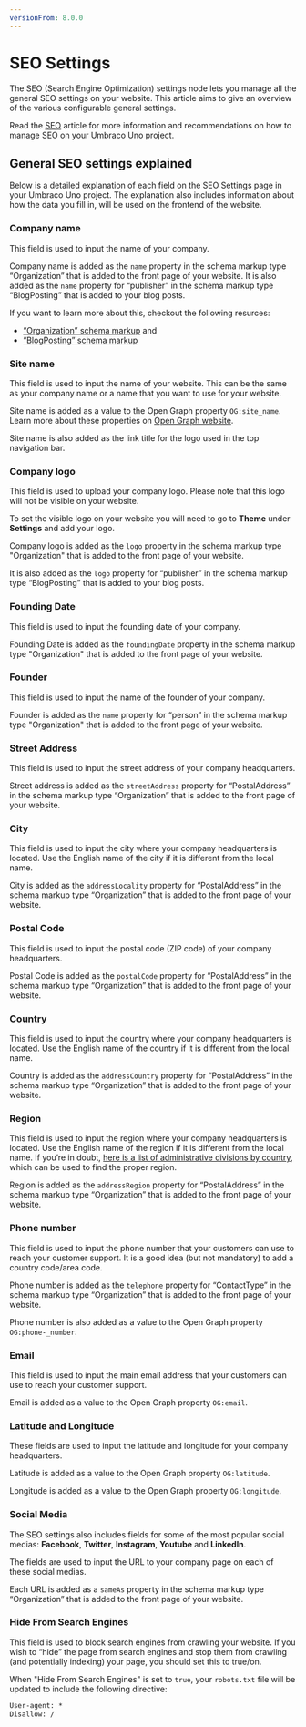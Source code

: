 ```yaml
---
versionFrom: 8.0.0
---
```


# SEO Settings

The SEO (Search Engine Optimization) settings node lets you manage all the general SEO settings on your website. This article aims to give an overview of the various configurable general settings.

Read the [SEO](../../../SEO) article for more information and recommendations on how to manage SEO on your Umbraco Uno project.

## General SEO settings explained

Below is a detailed explanation of each field on the SEO Settings page in your Umbraco Uno project. The explanation also includes information about how the data you fill in, will be used on the frontend of the website.

### Company name

This field is used to input the name of your company.

Company name is added as the `name` property in the schema markup type “Organization” that is added to the front page of your website. It is also added as the `name` property for “publisher” in the schema markup type “BlogPosting” that is added to your blog posts.

If you want to learn more about this, checkout the following resurces:

* [“Organization” schema markup](https://schema.org/Organization) and
* [“BlogPosting” schema markup](https://schema.org/BlogPosting)

### Site name

This field is used to input the name of your website. This can be the same as your company name or a name that you want to use for your website.

Site name is added as a value to the Open Graph property `OG:site_name`. Learn more about these properties on [Open Graph website](https://ogp.me/).

Site name is also added as the link title for the logo used in the top navigation bar.

### Company logo

This field is used to upload your company logo. Please note that this logo will not be visible on your website.

To set the visible logo on your website you will need to go to **Theme** under **Settings** and add your logo.

Company logo is added as the `logo` property in the schema markup type "Organization" that is added to the front page of your website.

It is also added as the `logo` property for “publisher” in the schema markup type “BlogPosting” that is added to your blog posts.

### Founding Date

This field is used to input the founding date of your company.

Founding Date is added as the `foundingDate` property in the schema markup type "Organization" that is added to the front page of your website.

### Founder

This field is used to input the name of the founder of your company.

Founder is added as the `name` property for “person” in the schema markup type "Organization" that is added to the front page of your website.

### Street Address

This field is used to input the street address of your company headquarters.

Street address is added as the `streetAddress` property for “PostalAddress” in the schema markup type “Organization” that is added to the front page of your website.

### City

This field is used to input the city where your company headquarters is located. Use the English name of the city if it is different from the local name.

City is added as the `addressLocality` property for “PostalAddress” in the schema markup type “Organization” that is added to the front page of your website.

### Postal Code

This field is used to input the postal code (ZIP code) of your company headquarters.

Postal Code is added as the `postalCode` property for “PostalAddress” in the schema markup type “Organization” that is added to the front page of your website.

### Country

This field is used to input the country where your company headquarters is located. Use the English name of the country if it is different from the local name.

Country is added as the `addressCountry` property for “PostalAddress” in the schema markup type “Organization” that is added to the front page of your website.

### Region

This field is used to input the region where your company headquarters is located. Use the English name of the region if it is different from the local name. If you’re in doubt, [here is a list of administrative divisions by country](https://en.wikipedia.org/wiki/List_of_administrative_divisions_by_country), which can be used to find the proper region.

Region is added as the `addressRegion` property for “PostalAddress” in the schema markup type “Organization” that is added to the front page of your website.

### Phone number

This field is used to input the phone number that your customers can use to reach your customer support. It is a good idea (but not mandatory) to add a country code/area code.

Phone number is added as the `telephone` property for “ContactType” in the schema markup type “Organization” that is added to the front page of your website.

Phone number is also added as a value to the Open Graph property `OG:phone-_number`.

### Email

This field is used to input the main email address that your customers can use to reach your customer support.

Email is added as a value to the Open Graph property `OG:email`.

### Latitude and Longitude

These fields are used to input the latitude and longitude for your company headquarters.

Latitude is added as a value to the Open Graph property `OG:latitude`.

Longitude is added as a value to the Open Graph property `OG:longitude`.

### Social Media

The SEO settings also includes fields for some of the most popular social medias: **Facebook**, **Twitter**, **Instagram**, **Youtube** and **LinkedIn**.

The fields are used to input the URL to your company page on each of these social medias.

Each URL is added as a `sameAs` property in the schema markup type “Organization” that is added to the front page of your website.

### Hide From Search Engines

This field is used to block search engines from crawling your website. If you wish to “hide” the page from search engines and stop them from crawling (and potentially indexing) your page, you should set this to true/on.

When "Hide From Search Engines" is set to `true`, your `robots.txt` file will be updated to include the following directive:

```xml
User-agent: *
Disallow: /
```

